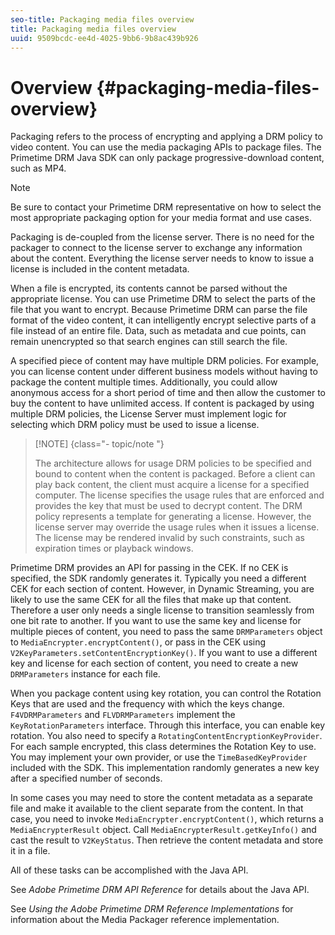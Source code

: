 ```yaml
---
seo-title: Packaging media files overview
title: Packaging media files overview
uuid: 9509bcdc-ee4d-4025-9bb6-9b8ac439b926
---
```


# Overview {#packaging-media-files-overview}

 Packaging refers to the process of encrypting and applying a DRM policy to video content. You can use the media packaging APIs to package files. The Primetime DRM Java SDK can only package progressive-download content, such as MP4.

>[!NOTE]
>
>Be sure to contact your Primetime DRM representative on how to select the most appropriate packaging option for your media format and use cases.

Packaging is de-coupled from the license server. There is no need for the packager to connect to the license server to exchange any information about the content. Everything the license server needs to know to issue a license is included in the content metadata.

When a file is encrypted, its contents cannot be parsed without the appropriate license. You can use Primetime DRM to select the parts of the file that you want to encrypt. Because Primetime DRM can parse the file format of the video content, it can intelligently encrypt selective parts of a file instead of an entire file. Data, such as metadata and cue points, can remain unencrypted so that search engines can still search the file.

A specified piece of content may have multiple DRM policies. For example, you can license content under different business models without having to package the content multiple times. Additionally, you could allow anonymous access for a short period of time and then allow the customer to buy the content to have unlimited access. If content is packaged by using multiple DRM policies, the License Server must implement logic for selecting which DRM policy must be used to issue a license.

>[!NOTE] {class="- topic/note "}
>
>The architecture allows for usage DRM policies to be specified and bound to content when the content is packaged. Before a client can play back content, the client must acquire a license for a specified computer. The license specifies the usage rules that are enforced and provides the key that must be used to decrypt content. The DRM policy represents a template for generating a license. However, the license server may override the usage rules when it issues a license. The license may be rendered invalid by such constraints, such as expiration times or playback windows.

Primetime DRM provides an API for passing in the CEK. If no CEK is specified, the SDK randomly generates it. Typically you need a different CEK for each section of content. However, in Dynamic Streaming, you are likely to use the same CEK for all the files that make up that content. Therefore a user only needs a single license to transition seamlessly from one bit rate to another. If you want to use the same key and license for multiple pieces of content, you need to pass the same `DRMParameters` object to `MediaEncrypter.encryptContent()`, or pass in the CEK using `V2KeyParameters.setContentEncryptionKey()`. If you want to use a different key and license for each section of content, you need to create a new `DRMParameters` instance for each file.

When you package content using key rotation, you can control the Rotation Keys that are used and the frequency with which the keys change. `F4VDRMParameters` and `FLVDRMParameters` implement the `KeyRotationParameters` interface. Through this interface, you can enable key rotation. You also need to specify a `RotatingContentEncryptionKeyProvider`. For each sample encrypted, this class determines the Rotation Key to use. You may implement your own provider, or use the `TimeBasedKeyProvider` included with the SDK. This implementation randomly generates a new key after a specified number of seconds.

In some cases you may need to store the content metadata as a separate file and make it available to the client separate from the content. In that case, you need to invoke `MediaEncrypter.encryptContent()`, which returns a `MediaEncrypterResult` object. Call `MediaEncrypterResult.getKeyInfo()` and cast the result to `V2KeyStatus`. Then retrieve the content metadata and store it in a file.

All of these tasks can be accomplished with the Java API.

See *Adobe Primetime DRM API Reference* for details about the Java API.

See *Using the Adobe Primetime DRM Reference Implementations* for information about the Media Packager reference implementation. 
